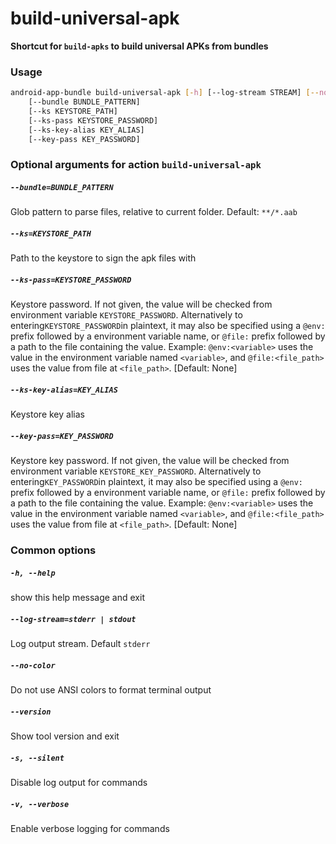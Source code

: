 
build-universal-apk
===================


**Shortcut for `build-apks` to build universal APKs from bundles**
### Usage
```bash
android-app-bundle build-universal-apk [-h] [--log-stream STREAM] [--no-color] [--version] [-s] [-v]
    [--bundle BUNDLE_PATTERN]
    [--ks KEYSTORE_PATH]
    [--ks-pass KEYSTORE_PASSWORD]
    [--ks-key-alias KEY_ALIAS]
    [--key-pass KEY_PASSWORD]
```
### Optional arguments for action `build-universal-apk`

##### `--bundle=BUNDLE_PATTERN`


Glob pattern to parse files, relative to current folder. Default:&nbsp;`**/*.aab`
##### `--ks=KEYSTORE_PATH`


Path to the keystore to sign the apk files with
##### `--ks-pass=KEYSTORE_PASSWORD`


Keystore password. If not given, the value will be checked from environment variable `KEYSTORE_PASSWORD`. Alternatively to entering` KEYSTORE_PASSWORD `in plaintext, it may also be specified using a `@env:` prefix followed by a environment variable name, or `@file:` prefix followed by a path to the file containing the value. Example: `@env:<variable>` uses the value in the environment variable named `<variable>`, and `@file:<file_path>` uses the value from file at `<file_path>`. [Default: None]
##### `--ks-key-alias=KEY_ALIAS`


Keystore key alias
##### `--key-pass=KEY_PASSWORD`


Keystore key password. If not given, the value will be checked from environment variable `KEYSTORE_KEY_PASSWORD`. Alternatively to entering` KEY_PASSWORD `in plaintext, it may also be specified using a `@env:` prefix followed by a environment variable name, or `@file:` prefix followed by a path to the file containing the value. Example: `@env:<variable>` uses the value in the environment variable named `<variable>`, and `@file:<file_path>` uses the value from file at `<file_path>`. [Default: None]
### Common options

##### `-h, --help`


show this help message and exit
##### `--log-stream=stderr | stdout`


Log output stream. Default `stderr`
##### `--no-color`


Do not use ANSI colors to format terminal output
##### `--version`


Show tool version and exit
##### `-s, --silent`


Disable log output for commands
##### `-v, --verbose`


Enable verbose logging for commands